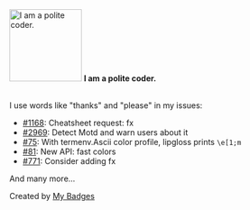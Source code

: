<img src="https://github.com/my-badges/my-badges/blob/master/src/all-badges/polite-coder/polite-coder.png?raw=true" alt="I am a polite coder." title="I am a polite coder." width="128">
<strong>I am a polite coder.</strong>
<br><br>

I use words like "thanks" and "please" in my issues:

- <a href="https://github.com/rstacruz/cheatsheets/issues/1168">#1168</a>: Cheatsheet request: fx
- <a href="https://github.com/deployphp/deployer/issues/2969">#2969</a>: Detect Motd and warn users about it
- <a href="https://github.com/charmbracelet/lipgloss/issues/75">#75</a>: With termenv.Ascii color profile, lipgloss prints `\e[1;m`
- <a href="https://github.com/charmbracelet/lipgloss/issues/81">#81</a>: New API: fast colors
- <a href="https://github.com/jlevy/the-art-of-command-line/issues/771">#771</a>: Consider adding fx

 And many more...


Created by <a href="https://github.com/my-badges/my-badges">My Badges</a>